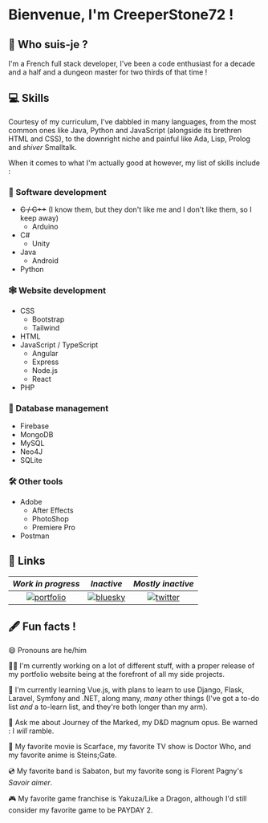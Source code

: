 
# Bienvenue, I'm CreeperStone72 !


## 🎲 Who suis-je ?
I'm a French full stack developer, I've been a code enthusiast for a decade and a half and a dungeon master for two thirds of that time !


## 💻 Skills
Courtesy of my curriculum, I've dabbled in many languages, from the most common ones like Java, Python and JavaScript (alongside its brethren HTML and CSS), to the downright niche and painful like Ada, Lisp, Prolog and *shiver* Smalltalk.

When it comes to what I'm actually good at however, my list of skills include :

### 🧮 Software development
- ~~C / C++~~ (I know them, but they don't like me and I don't like them, so I keep away)
    - Arduino
- C#
    - Unity
- Java
    - Android
- Python

### 🕸 Website development
- CSS
    - Bootstrap
    - Tailwind
- HTML
- JavaScript / TypeScript
    - Angular
    - Express
    - Node.js
    - React
- PHP

### 💾 Database management
- Firebase
- MongoDB
- MySQL
- Neo4J
- SQLite

### 🛠 Other tools
- Adobe
    - After Effects
    - PhotoShop
    - Premiere Pro
- Postman


## 🔗 Links
| *Work in progress* | *Inactive* | *Mostly inactive* |
|:-:|:-:|:-:|
| [![portfolio](https://img.shields.io/badge/my_portfolio-006700?style=for-the-badge&logo=react&logoColor=white)](https://creeperstone72.github.io/creeperstone72/) | [![bluesky](https://img.shields.io/badge/bluesky-0A66C2?style=for-the-badge&logo=bluesky&logoColor=white)](https://bsky.app/profile/creeperstone72.bsky.social) | [![twitter](https://img.shields.io/badge/twitter-1DA1F2?style=for-the-badge&logo=x&logoColor=white)](https://twitter.com/CreeperStone72)


## 🖋 Fun facts !
😄 Pronouns are he/him

👩‍💻 I'm currently working on a lot of different stuff, with a proper release of my portfolio website being at the forefront of all my side projects.

🧠 I'm currently learning Vue.js, with plans to learn to use Django, Flask, Laravel, Symfony and .NET, along many, *many* other things (I've got a to-do list *and* a to-learn list, and they're both longer than my arm).

💬 Ask me about Journey of the Marked, my D&D magnum opus. Be warned : I *will* ramble.

🎥 My favorite movie is Scarface, my favorite TV show is Doctor Who, and my favorite anime is Steins;Gate.

💿 My favorite band is Sabaton, but my favorite song is Florent Pagny's *Savoir aimer*.

🎮 My favorite game franchise is Yakuza/Like a Dragon, although I'd still consider my favorite game to be PAYDAY 2.

